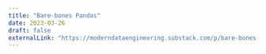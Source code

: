```yaml
---
title: "Bare-bones Pandas"
date: 2023-03-26
draft: false
externalLink: "https://moderndataengineering.substack.com/p/bare-bones-pandas"
---
```


